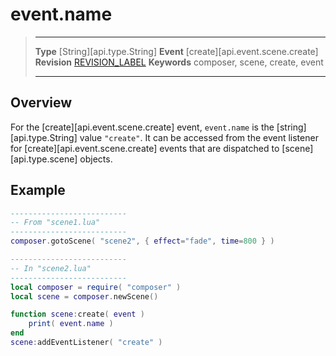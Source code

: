 
# event.name

> --------------------- ------------------------------------------------------------------------------------------
> __Type__              [String][api.type.String]
> __Event__             [create][api.event.scene.create]
> __Revision__          [REVISION_LABEL](REVISION_URL)
> __Keywords__          composer, scene, create, event
> --------------------- ------------------------------------------------------------------------------------------

## Overview

For the [create][api.event.scene.create] event, `event.name` is the [string][api.type.String] value `"create"`. It can be accessed from the event listener for [create][api.event.scene.create] events that are dispatched to [scene][api.type.scene] objects.

## Example
 
``````lua
--------------------------
-- From "scene1.lua"
--------------------------
composer.gotoScene( "scene2", { effect="fade", time=800 } )

--------------------------
-- In "scene2.lua"
--------------------------
local composer = require( "composer" )
local scene = composer.newScene()

function scene:create( event )
    print( event.name )
end
scene:addEventListener( "create" )
``````